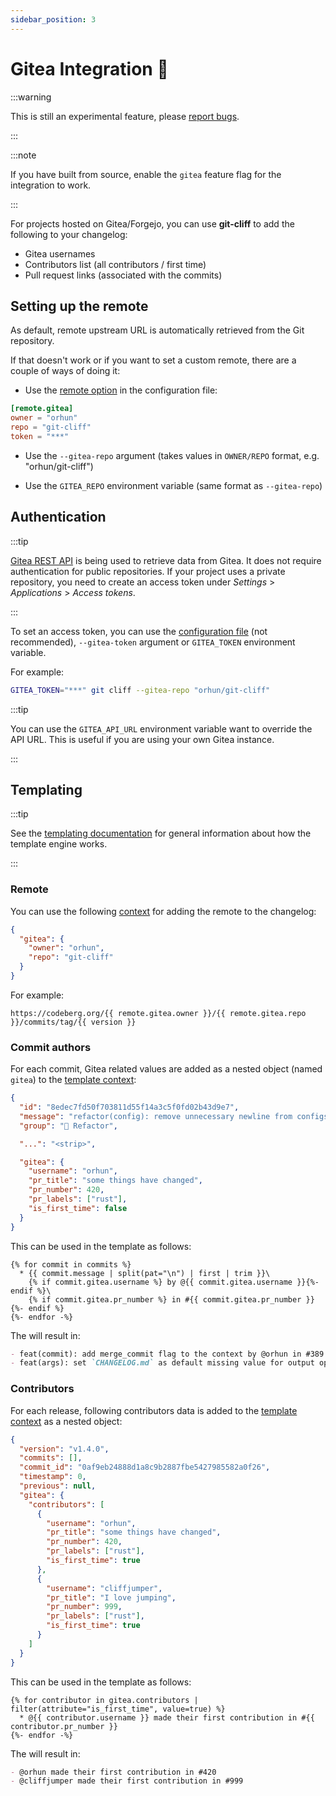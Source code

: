 ```yaml
---
sidebar_position: 3
---
```


# Gitea Integration 🍵

:::warning

This is still an experimental feature, please [report bugs](https://github.com/orhun/git-cliff/issues/new/choose).

:::

:::note

If you have built from source, enable the `gitea` feature flag for the integration to work.

:::

For projects hosted on Gitea/Forgejo, you can use **git-cliff** to add the following to your changelog:

- Gitea usernames
- Contributors list (all contributors / first time)
- Pull request links (associated with the commits)

## Setting up the remote

As default, remote upstream URL is automatically retrieved from the Git repository.

If that doesn't work or if you want to set a custom remote, there are a couple of ways of doing it:

- Use the [remote option](/docs/configuration/remote) in the configuration file:

```toml
[remote.gitea]
owner = "orhun"
repo = "git-cliff"
token = "***"
```

- Use the `--gitea-repo` argument (takes values in `OWNER/REPO` format, e.g. "orhun/git-cliff")

- Use the `GITEA_REPO` environment variable (same format as `--gitea-repo`)

## Authentication

:::tip

[Gitea REST API](https://gitea.com/api/swagger) is being used to retrieve data from Gitea.
It does not require authentication for public repositories. If your project uses a private
repository, you need to create an access token under *Settings* > *Applications* > *Access tokens*.

:::

To set an access token, you can use the [configuration file](/docs/configuration/remote) (not recommended), `--gitea-token` argument or `GITEA_TOKEN` environment variable.

For example:

```bash
GITEA_TOKEN="***" git cliff --gitea-repo "orhun/git-cliff"
```

:::tip

You can use the `GITEA_API_URL` environment variable want to override the API URL. This is useful if you are using your own Gitea instance.

:::

## Templating

:::tip

See the [templating documentation](/docs/category/templating) for general information about how the template engine works.

:::

### Remote

You can use the following [context](/docs/templating/context) for adding the remote to the changelog:

```json
{
  "gitea": {
    "owner": "orhun",
    "repo": "git-cliff"
  }
}
```

For example:

```jinja2
https://codeberg.org/{{ remote.gitea.owner }}/{{ remote.gitea.repo }}/commits/tag/{{ version }}
```

### Commit authors

For each commit, Gitea related values are added as a nested object (named `gitea`) to the [template context](/docs/templating/context):

```json
{
  "id": "8edec7fd50f703811d55f14a3c5f0fd02b43d9e7",
  "message": "refactor(config): remove unnecessary newline from configs\n",
  "group": "🚜 Refactor",

  "...": "<strip>",

  "gitea": {
    "username": "orhun",
    "pr_title": "some things have changed",
    "pr_number": 420,
    "pr_labels": ["rust"],
    "is_first_time": false
  }
}
```

This can be used in the template as follows:

```
{% for commit in commits %}
  * {{ commit.message | split(pat="\n") | first | trim }}\
    {% if commit.gitea.username %} by @{{ commit.gitea.username }}{%- endif %}\
    {% if commit.gitea.pr_number %} in #{{ commit.gitea.pr_number }}{%- endif %}
{%- endfor -%}
```

The will result in:

```md
- feat(commit): add merge_commit flag to the context by @orhun in #389
- feat(args): set `CHANGELOG.md` as default missing value for output option by @sh-cho in #354
```

### Contributors

For each release, following contributors data is added to the [template context](/docs/templating/context) as a nested object:

```json
{
  "version": "v1.4.0",
  "commits": [],
  "commit_id": "0af9eb24888d1a8c9b2887fbe5427985582a0f26",
  "timestamp": 0,
  "previous": null,
  "gitea": {
    "contributors": [
      {
        "username": "orhun",
        "pr_title": "some things have changed",
        "pr_number": 420,
        "pr_labels": ["rust"],
        "is_first_time": true
      },
      {
        "username": "cliffjumper",
        "pr_title": "I love jumping",
        "pr_number": 999,
        "pr_labels": ["rust"],
        "is_first_time": true
      }
    ]
  }
}
```

This can be used in the template as follows:

```
{% for contributor in gitea.contributors | filter(attribute="is_first_time", value=true) %}
  * @{{ contributor.username }} made their first contribution in #{{ contributor.pr_number }}
{%- endfor -%}
```

The will result in:

```md
- @orhun made their first contribution in #420
- @cliffjumper made their first contribution in #999
```
